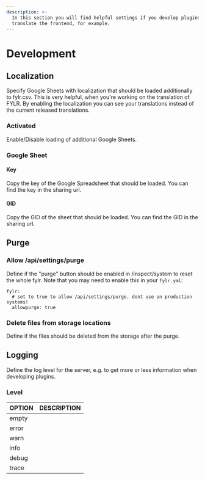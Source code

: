 ```yaml
---
description: >-
  In this section you will find helpful settings if you develop plugins or
  translate the frontend, for example.
---
```


# Development

## Localization

Specify Google Sheets with localization that should be loaded additionally to fylr.csv. This is very helpful, when you're working on the translation of FYLR. By enabling the localization you can see your translations instead of the current released translations.

### Activated

Enable/Disable loading of additional Google Sheets.

### Google Sheet

#### Key

Copy the key of the Google Spreadsheet that should be loaded. You can find the key in the sharing url.

#### GID

Copy the GID of the sheet that should be loaded. You can find the GID in the sharing url.

## Purge

### Allow /api/settings/purge

Define if the "purge" button should be enabled in /inspect/system to reset the whole fylr. Note that you may need to enable this in your `fylr.yml`:

```
fylr:
  # set to true to allow /api/settings/purge. dont use on production systems!
  allowpurge: true
```

### Delete files from storage locations

Define if the files should be deleted from the storage after the purge.

## Logging

Define the log level for the server, e.g. to get more or less information when developing plugins.

### Level

| OPTION | DESCRIPTION |
| ------ | ----------- |
| empty  |             |
| error  |             |
| warn   |             |
| info   |             |
| debug  |             |
| trace  |             |
